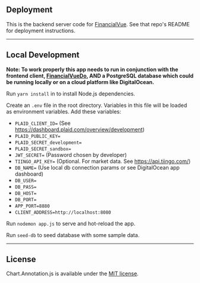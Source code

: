 ## Deployment

This is the backend server code for [FinancialVue](https://github.com/blairun/FinancialVueDo). See that repo's README for deployment instructions.

---
## Local Development

**Note: To work properly this app needs to run in conjunction with the frontend client, [FinancialVueDo](https://github.com/blairun/FinancialVueDo), AND a PostgreSQL database which could be running locally or on a cloud platform like DigitalOcean.**

Run `yarn install` in to install Node.js dependencies.

Create an `.env` file in the root directory. Variables in this file will be loaded as environment variables. Add these variables:

- `PLAID_CLIENT_ID=` (See https://dashboard.plaid.com/overview/development)
- `PLAID_PUBLIC_KEY=`
- `PLAID_SECRET_development=`
- `PLAID_SECRET_sandbox=`
- `JWT_SECRET=` (Password chosen by developer)
- `TIINGO_API_KEY=` (Optional. For market data. See https://api.tiingo.com/)
- `DB_NAME=` (Use local db connection params or see DigitalOcean app dashboard)
- `DB_USER=`
- `DB_PASS=`
- `DB_HOST=`
- `DB_PORT=`
- `APP_PORT=8880`
- `CLIENT_ADDRESS=http://localhost:8080`

Run `nodemon app.js` to serve and hot-reload the app.

Run `seed-db` to seed database with some sample data.

---
## License

Chart.Annotation.js is available under the [MIT license](http://opensource.org/licenses/MIT).